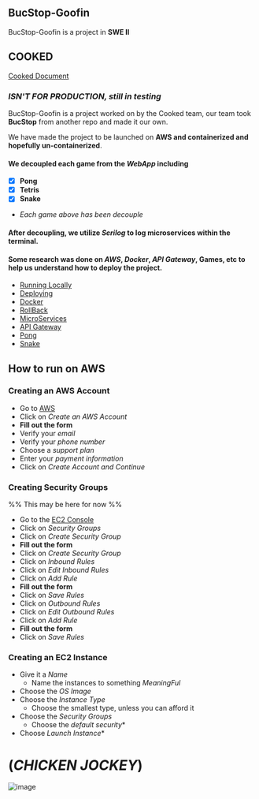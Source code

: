 ## BucStop-Goofin 
BucStop-Goofin is a project in __SWE II__
## __COOKED__
[Cooked Document](https://docs.google.com/document/d/1pb71CN0g1qTX_UeYtdQbtx5hV6SlRyxDWjgN2buedjY/edit?tab=t.0) 
### *ISN'T FOR PRODUCTION, still in __testing__*
BucStop-Goofin is a project worked on by the Cooked team, 
our team took __BucStop__ from another repo and made it our own.

We have made the project to be launched on __AWS and containerized and hopefully un-containerized__. 
#### We decoupled each game from the _WebApp_ including 
- [x]  __Pong__
- [x]  __Tetris__
- [x]  __Snake__
- *Each game above has been decouple* 
#### After decoupling, we utilize *Serilog* to log microservices within the terminal.

#### Some research was done on *AWS*, *Docker*, *API Gateway*, Games, etc to help us understand how to deploy the project.
- [Running Locally](https://docs.google.com/document/d/1gfUpjZNfqWyv1ohUW1IaS8fOhXp0hOx6tFQVXBADa8Q/edit?tab=t.0#heading=h.i67lbvpl08r4) 
- [Deploying](https://docs.google.com/document/d/1vDSmWI5piwHRP1R2fOEEBvh1zYa7jaa6UImI4XudnF4/edit?tab=t.0) 
- [Docker](https://docs.google.com/document/d/1_GlCmkd07uP36IxxsrnldZhiv-XDSLKP3EsULuhrdZw/edit?tab=t.0) 
- [RollBack](https://docs.google.com/document/d/11LTixLWicBxM4XUPWyNRi4D5uFsL58xRFvQ-kOm0b9s/edit?tab=t.0) 
- [MicroServices](https://docs.google.com/document/d/1614BGhXJ8EkGg9p286xH0KazdWtSf83aGFW192Is-DI/edit?tab=t.0) 
- [API Gateway](https://docs.google.com/document/d/1m4LJcpHr9dqxSf33VF9SAhiMYU3Rd17kk7AoJd5ukFE/edit?tab=t.0) 
- [Pong](https://docs.google.com/document/d/1p3vGfpwckIeig31hPE6NhEbn-q6HuiRuU59Wvp2wYyw/edit?tab=t.0) 
- [Snake](https://docs.google.com/document/d/10CIT4dCT5HjELWwAzcDBQZmu4N5H0FfeM87feEdGc6w/edit?tab=t.0) 
## How to run on AWS
### Creating an AWS Account
- Go to [AWS](https://aws.amazon.com/)
- Click on *Create an AWS Account*
- __Fill out the form__
- Verify your *email*
- Verify your *phone number*
- Choose a *support plan*
- Enter your *payment information*
- Click on *Create Account and Continue*

### Creating Security Groups
%% This may be here for now %%
- Go to the [EC2 Console](https://console.aws.amazon.com/ec2/v2/home)
- Click on *Security Groups*
- Click on *Create Security Group*
- __Fill out the form__
- Click on *Create Security Group*
- Click on *Inbound Rules*
- Click on *Edit Inbound Rules*
- Click on *Add Rule*
- __Fill out the form__
- Click on *Save Rules*
- Click on *Outbound Rules*
- Click on *Edit Outbound Rules*
- Click on *Add Rule*
- __Fill out the form__
- Click on *Save Rules*
### Creating an EC2 Instance
- Give it a *Name*
	- Name the instances to something *MeaningFul*	
- Choose the *OS Image* 
- Choose the *Instance Type*
	- Choose the smallest type, unless you can afford it
- Choose the *Security Groups*
	- Choose the *default security**
- Choose *Launch Instance**

# (*__CHICKEN JOCKEY__*)
![image](https://i.kym-cdn.com/entries/icons/facebook/000/053/364/chicken-jockey.jpg)